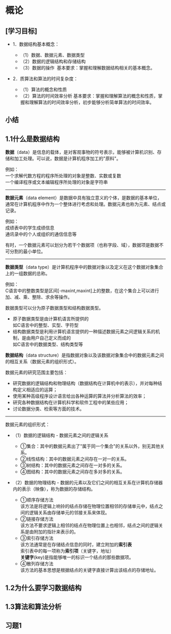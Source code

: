 # 概论

## \[学习目标\]

- 1．数据结构基本概念：
    - （1）数据、数据元素、数据类型
    - （2）数据的逻辑结构和存储结构
    - （3）数据的操作
​   基本要求：掌握和理解数据结构相关的基本概念。

- 2．质算法和算法的时间复杂度：
    - （1）算法的概念和性质
    - （2）算法的时间效率分析
​   基本要求：掌握和理解算法的概念和性质，掌握和理解算法的时间效率分析，初步能够分析简单算法的时间效率。

## 小结

## 1.1什么是数据结构

**数据**（data）是信息的载体，是对客观事物的符号表示，能够被计算机识别、存储和加工处理。可以说，数据是计算机程序加工的"原料"。

例如：  
一个求解代数方程的程序所处理的对象是整数、实数或复数  
一个编译程序或文本编辑程序所处理的对象是字符串  

<hr />

**数据元素**（data element）是数据中具有独立意义的个体，是数据的基本单位，通常在计算机程序中作为一个整体进行考虑和处理。数据元素也称为元素、结点或记录。

例如：  
成绩表中的学生成绩信息  
通讯录中的个人或组织的通信信息等  

有时，一个数据元素可以划分为若干个数据项（也称字段、域），数据项是数据不可分割的最小单位。

<hr />

**数据类型**（data type）是计算机程序中的数据对象以及定义在这个数据对象集合上的一组数据的总称。

例如：  
C语言中的整数类型是区间[-maxint,maxint]上的整数，在这个集合上可以进行加、减、乘、整除、求余等操作。  

数据类型可以分为原子数据类型和结构数据类型。
- 原子数据类型是由计算机语言所提供的  
	如C语言中的整型、实型、字符型
- 结构数据类型是利用计算机语言提供的一种描述数据元素之间逻辑关系的机制，是由用户自己定义而成的  
	如C语言中的数据类型、结构类型等

**数据结构**（data structure）是指数据对象以及该数据对象集合中的数据元素之间的相互关系（数据元素的组织形式）。  

数据元素的研究范围主要包括：
- 研究数据的逻辑结构和物理结构（数据结构在计算机中的表示），并对每种结构定义相适应的运算；
- 使用某种高级程序设计语言给出各种运算的算法并分析算法的效率；
- 研究各种数据结构在计算机科学和软件工程中的某些应用；
- 讨论数据分类、检索等方面的技术。

<hr />

数据元素的组织形式：
- （1）数据的逻辑结构 - 数据元素之间的逻辑关系
	- &#9312;集合：其中的数据元素出了"属于同一个集合"的关系以外，别无其他关系。
	- &#9313;线性结构：其中的数据元素之间存在一对一的关系。
	- &#9314;树结构：其中的数据元素之间存在一对多的关系。
	- &#9315;图结构：其中的数据元素之间存在多对多的关系。
    
- （2）数据的物理结构 - 数据的元素以及它们之间的相互关系在计算机存储器内的表示（映像），称为数据的存储结构。
	- &#9312;顺序存储方法  
    该方法是将逻辑上响铃的结点存储在物理位置相邻的存储单元中，结点之间的逻辑关系由存储单元的邻接关系来体现。
	- &#9313;链接存储方法  
    该方法不要求逻辑上相邻的结点在物理位置上也相邻，结点之间的逻辑关系是由附加的指针来表示的。
	- &#9314;索引存储方法  
    该方法通常是在存储结点信息的同时，建立附加的**索引表**  
    索引表中的每一项称为**索引项**（关键字，地址）  
    **关键字**(key)是指能够唯一的标识一个结点的那些数据项。
	- &#9315;散列存储方法  
    该方法的基本思想是根据结点的关键字直接计算出该结点的存储地址。

## 1.2为什么要学习数据结构

## 1.3算法和算法分析

## 习题1